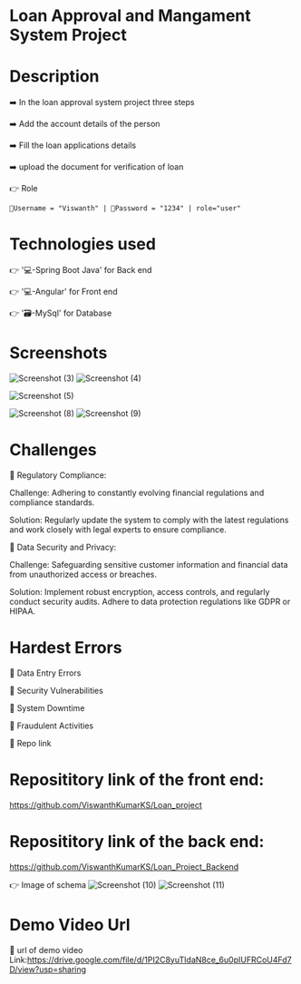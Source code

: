 # Loan Approval and Mangament System Project

# Description

➡️ In the loan approval system project three steps 

➡️ Add the account details of the person

➡️ Fill the loan applications details

➡️ upload the document for verification of loan

👉 Role 

    📧Username = "Viswanth" | 🔐Password = "1234" | role="user"
# Technologies used

👉 '💻-Spring Boot Java' for Back end

👉 '💻-Angular' for Front end 

👉 '🗃️-MySql' for Database 
# Screenshots

![Screenshot (3)](https://github.com/ViswanthKumarKS/Loan_project/assets/145537662/4dcce9e4-3824-4d6b-a416-86a1bc1fd864)
![Screenshot (4)](https://github.com/ViswanthKumarKS/Loan_project/assets/145537662/25f795c6-e64e-4032-aa8f-ecf55d4a48de)

![Screenshot (5)](https://github.com/ViswanthKumarKS/Loan_project/assets/145537662/e38237b3-18be-4bb0-b9e3-ee568fdb8c60)

![Screenshot (8)](https://github.com/ViswanthKumarKS/Loan_project/assets/145537662/b6c4e6dd-6a20-4e2e-a74d-6535c0bd7b3e)
![Screenshot (9)](https://github.com/ViswanthKumarKS/Loan_project/assets/145537662/909264f9-10c3-4da0-9530-828fdde33846)

# Challenges

🔴 Regulatory Compliance:

   Challenge: Adhering to constantly evolving financial regulations and compliance standards.
   
   Solution: Regularly update the system to comply with the latest regulations and work closely with legal experts to ensure compliance.
   
🔴 Data Security and Privacy:
  
  Challenge: Safeguarding sensitive customer information and financial data from unauthorized access or breaches.
  
  Solution: Implement robust encryption, access controls, and regularly conduct security audits. Adhere to data protection regulations like GDPR or HIPAA.

# Hardest Errors

🚩 Data Entry Errors

🚩 Security Vulnerabilities

🚩 System Downtime

🚩 Fraudulent Activities

🔗 Repo link 
# Reposititory link of the front end:
https://github.com/ViswanthKumarKS/Loan_project
# Reposititory link of the back end:
https://github.com/ViswanthKumarKS/Loan_Project_Backend

👉 Image of schema 
![Screenshot (10)](https://github.com/ViswanthKumarKS/Loan_project/assets/145537662/b8c15304-3e81-41e2-98ad-530443559f94)
![Screenshot (11)](https://github.com/ViswanthKumarKS/Loan_project/assets/145537662/2e274cb8-bfca-40a3-97ab-21a5e9b87686)

# Demo Video Url

🔗 url of demo video
Link:https://drive.google.com/file/d/1PI2C8yuTIdaN8ce_6u0pIUFRCoU4Fd7D/view?usp=sharing
